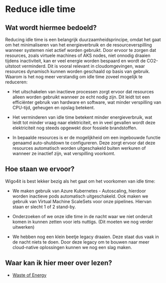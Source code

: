 # Reduce idle time

## Wat wordt hiermee bedoeld?
Reducing idle time is een belangrijk duurzaamheidsprincipe, omdat het gaat om het minimaliseren van het energieverbruik en de resourceverspilling wanneer systemen niet actief worden gebruikt. Door ervoor te zorgen dat resources, zoals virtuele machines of AKS nodes, niet onnodig draaien tijdens inactiviteit, kan er veel energie worden bespaard en wordt de CO2-uitstoot verminderd. Dit is vooral relevant in cloudomgevingen, waar resources dynamisch kunnen worden geschaald op basis van gebruik. Waarom is het nog meer verstandig om idle time zoveel mogelijk te reduceren:

- Het uitschakelen van inactieve processen zorgt ervoor dat resources alleen worden gebruikt wanneer ze echt nodig zijn. Dit leidt tot een efficiënter gebruik van hardware en software, wat minder verspilling van CPU-tijd, geheugen en opslag betekent.

- Het verminderen van idle time betekent minder energieverbruik, wat leidt tot minder vraag naar elektriciteit, en in veel gevallen wordt deze elektriciteit nog steeds opgewekt door fossiele brandstoffen.

- In bepaalde resources is er de mogelijkheid om een ingebouwde functie genaamd auto-shutdown te configureren. Deze zorgt ervoor dat deze resources automatisch worden uitgeschakeld buiten werkuren of wanneer ze inactief zijn, wat verspilling voorkomt.

## Hoe staan we ervoor?
Wigo4it is best lekker bezig als het gaat om het voorkomen van idle time:

- We maken gebruik van Azure Kubernetes - Autoscaling, hierdoor worden inactieve pods automatisch uitgeschakeld. Ook maken we gebruik van Virtual Machine ScaleSets voor onze pipelines. Hiervan staan er slecht 1 of 2 stand-by. 

- Onderzoeken of we onze idle time in de nacht waar we niet onderuit komen in kunnen zetten voor iets nuttigs. (Dit moeten we nog verder uitwerken)

- We hebben nog een klein beetje legacy draaien. Deze staat dus vaak in de nacht niets te doen. Door deze legacy om te bouwen naar meer cloud-native oplossingen kunnen we nog een slag maken. 

## Waar kan ik hier meer over lezen?
- [Waste of Energy](https://www.computerweekly.com/feature/A-waste-of-energy-Dealing-with-idle-servers-in-the-datacentre)